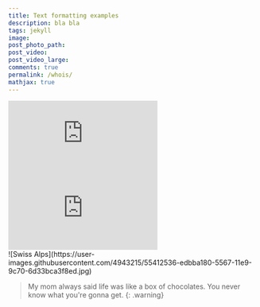 ```yaml
---
title: Text formatting examples
description: bla bla
tags: jekyll
image: 
post_photo_path: 
post_video: 
post_video_large: 
comments: true
permalink: /whois/
mathjax: true
---
```


<div class="embed">
  <iframe src="https://www.youtube.com/embed/{{ page.post_video }}" frameborder="0" allowfullscreen></iframe>
</div>

<div class="large embed">
  <iframe src="https://www.youtube.com/embed/{{ page.post_video }}?autoplay=0&showinfo=0&controls=1&color=red&disablekb=1&rel=0" modestbranding="1" frameborder="0" theme="dark" allowfullscreen></iframe>
</div>

<div class="large" markdown="1">
  ![Swiss Alps](https://user-images.githubusercontent.com/4943215/55412536-edbba180-5567-11e9-9c70-6d33bca3f8ed.jpg)
</div>

> My mom always said life was like a box of chocolates. You never know what you're gonna get.
{: .warning}